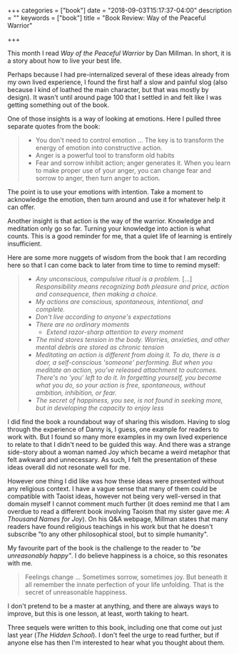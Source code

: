 +++
categories = ["book"]
date = "2018-09-03T15:17:37-04:00"
description = ""
keywords = ["book"]
title = "Book Review: Way of the Peaceful Warrior"

+++

This month I read  _Way of the Peaceful Warrior_ by Dan Millman. In short, it is a story about how to live your best life.

Perhaps because I had pre-internalized several of these ideas already from my own lived experience, I found the first half a slow and painful slog (also because I kind of loathed the main character, but that was mostly by design). It wasn't until around page 100 that I settled in and felt like I was getting something out of the book.

One of those insights is a way of looking at emotions. Here I pulled three separate quotes from the book:

> * You don't need to control emotion ... The key is to transform the energy of emotion into constructive action.
> * Anger is a powerful tool to transform old habits
> * Fear and sorrow inhibit action; anger generates it. When you learn to make proper use of your anger, you can change fear and sorrow to anger, then turn anger to action.

The point is to use your emotions with intention. Take a moment to acknowledge the emotion, then turn around and use it for whatever help it can offer.

Another insight is that action is the way of the warrior. Knowledge and meditation only go so far. Turning your knowledge into action is what counts. This is a good reminder for me, that a quiet life of learning is entirely insufficient.

Here are some more nuggets of wisdom from the book that I am recording here so that I can come back to later from time to time to remind myself:

> * _Any unconscious, compulsive ritual is a problem._ [...] _Responsibility means recognizing both pleasure and price, action and consequence, then making a choice._
> * _My actions are conscious, spontaneous, intentional, and complete._
> * _Don't live according to anyone's expectations_
> * _There are no ordinary moments_
>    * _Extend razor-sharp attention to every moment_
> * _The mind stores tension in the body. Worries, anxieties, and other mental debris are stored as chronic tension_
> * _Meditating an action is different from doing it. To do, there is a doer, a self-conscious 'someone' performing. But when you meditate an action, you've released attachment to outcomes. There's no 'you' left to do it. In forgetting yourself, you become what you do, so your action is free, spontaneous, without ambition, inhibition, or fear._
> * _The secret of happiness, you see, is not found in seeking more, but in developing the capacity to enjoy less_


I did find the book a roundabout way of sharing this wisdom. Having to slog through the experience of Danny is, I guess, one example for readers to work with. But I found so many more examples in my own lived experience to relate to that I didn't need to be guided this way. And there was a strange side-story about a woman named Joy which became a weird metaphor that felt awkward and unnecessary. As such, I felt the presentation of these ideas overall did not resonate well for me.

However one thing I did like was how these ideas were presented without any religious context. I have a vague sense that many of them could be compatible with Taoist ideas, however not being very well-versed in that domain myself I cannot comment much further (it does remind me that I am overdue to read a different book involving Taoism that my sister gave me: _A Thousand Names for Joy_). On his Q&A webpage, Millman states that many readers have found religious teachings in his work but that he doesn't subscribe "to any other philosophical stool, but to simple humanity".

My favourite part of the book is the challenge to the reader to _"be unreasonably happy"_. I do believe happiness is a choice, so this resonates with me.

> Feelings change ... Sometimes sorrow, sometimes joy. But beneath it all remember the innate perfection of your life unfolding. That is the secret of unreasonable happiness.

I don't pretend to be a master at anything, and there are always ways to improve, but this is one lesson, at least, worth taking to heart.

Three sequels were written to this book, including one that come out just last year (_The Hidden School_). I don't feel the urge to read further, but if anyone else has then I'm interested to hear what you thought about them.

